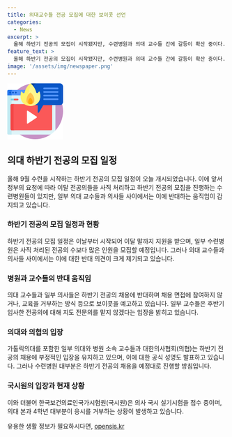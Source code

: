 ```yaml
---
title: 의대교수들 전공 모집에 대한 보이콧 선언 
categories:
  - News
excerpt: >
  올해 하반기 전공의 모집이 시작됐지만, 수련병원과 의대 교수들 간에 갈등이 확산 중이다. 정부의 이탈 전공의 사직 처리 요청으로 56.5%의 전공의가 사직하거나 임용 포기했고, 병원들은 이를 상회하는 인원을 채용할 예정이지만 의사들은 모집에 반발하고 있다. 일부 교수들은 교육 거부를 선언하고, 의협 회장은 모집을 비판했으며, 실기 시험에도 반발하고 있는 상황이다. 갈등이 확산되는 가운데, 하반기 전공의 모집에 대한 논란이 예견되고 있다.
feature_text: >
  올해 하반기 전공의 모집이 시작됐지만, 수련병원과 의대 교수들 간에 갈등이 확산 중이다. 정부의 이탈 전공의 사직 처리 요청으로 56.5%의 전공의가 사직하거나 임용 포기했고, 병원들은 이를 상회하는 인원을 채용할 예정이지만 의사들은 모집에 반발하고 있다. 일부 교수들은 교육 거부를 선언하고, 의협 회장은 모집을 비판했으며, 실기 시험에도 반발하고 있는 상황이다. 갈등이 확산되는 가운데, 하반기 전공의 모집에 대한 논란이 예견되고 있다.
image: '/assets/img/newspaper.png'
---
```


<p><img src="/assets/img/news.png" alt="rentncar 속보" /></p>

<h2 data-ke-size="size26">의대 하반기 전공의 모집 일정</h2>

<p data-ke-size="size16">올해 9월 수련을 시작하는 하반기 전공의 모집 일정이 오늘 개시되었습니다. 이에 앞서 정부의 요청에 따라 이탈 전공의들을 사직 처리하고 하반기 전공의 모집을 진행하는 수련병원들이 있지만, 일부 의대 교수들과 의사들 사이에서는 이에 반대하는 움직임이 감지되고 있습니다.</p>

<h3>하반기 전공의 모집 일정과 현황</h3>

<p data-ke-size="size16">하반기 전공의 모집 일정은 이날부터 시작되어 이달 말까지 지원을 받으며, 일부 수련병원은 사직 처리된 전공의 수보다 많은 인원을 모집할 예정입니다. 그러나 의대 교수들과 의사들 사이에서는 이에 대한 반대 의견이 크게 제기되고 있습니다.</p>

<h3>병원과 교수들의 반대 움직임</h3>

<p data-ke-size="size16">의대 교수들과 일부 의사들은 하반기 전공의 채용에 반대하며 채용 면접에 참여하지 않거나, 교육을 거부하는 방식 등으로 보이콧을 예고하고 있습니다. 일부 교수들은 후반기 입사한 전공의에 대해 지도 전문의를 맡지 않겠다는 입장을 밝히고 있습니다.</p>

<h3>의대와 의협의 입장</h3>

<p data-ke-size="size16">가톨릭의대를 포함한 일부 의대와 병원 소속 교수들과 대한의사협회(의협)는 하반기 전공의 채용에 부정적인 입장을 유지하고 있으며, 이에 대한 공식 성명도 발표하고 있습니다. 그러나 수련병원 대부분은 하반기 전공의 채용을 예정대로 진행할 방침입니다.</p>

<h3>국시원의 입장과 현재 상황</h3>

<p data-ke-size="size16">이와 더불어 한국보건의료인국가시험원(국시원)은 의사 국시 실기시험을 접수 중이며, 의대 본과 4학년 대부분이 응시를 거부하는 상황이 발생하고 있습니다.</p>
유용한 생활 정보가 필요하시다면, <a href="https://opensis.kr" rel="dofollow">opensis.kr</a>


